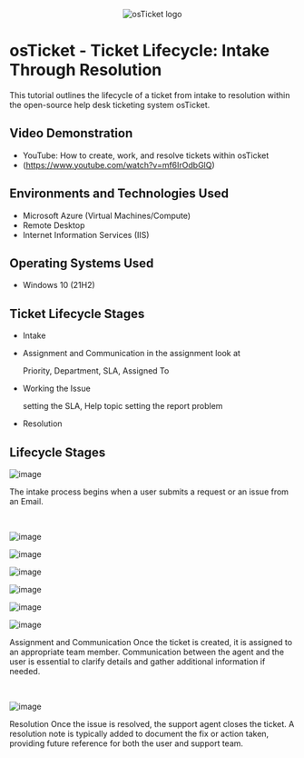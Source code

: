 
<p align="center">
<img src="https://i.imgur.com/Clzj7Xs.png" alt="osTicket logo"/>
</p>

<h1>osTicket - Ticket Lifecycle: Intake Through Resolution</h1>
This tutorial outlines the lifecycle of a ticket from intake to resolution within the open-source help desk ticketing system osTicket.<br />


<h2>Video Demonstration</h2>

- YouTube: How to create, work, and resolve tickets within osTicket
- (https://www.youtube.com/watch?v=mf6IrOdbGlQ)

<h2>Environments and Technologies Used</h2>

- Microsoft Azure (Virtual Machines/Compute)
- Remote Desktop
- Internet Information Services (IIS)

<h2>Operating Systems Used </h2>

- Windows 10</b> (21H2)

<h2>Ticket Lifecycle Stages</h2>


- Intake
- Assignment and Communication
  in the assignment look at

  Priority, Department, SLA, Assigned To
   
- Working the Issue

  setting the SLA, Help topic setting the report problem

- Resolution

<h2>Lifecycle Stages</h2>

<p>

  ![image](https://github.com/user-attachments/assets/e20b8296-de6c-4976-8954-40235f393d34)

</p>
<p>
The intake process begins when a user submits a request or an issue from an Email.
</p>
<br />

<p>

![image](https://github.com/user-attachments/assets/eb7e4fff-bd1d-42f3-9298-6e0de434df5a)

![image](https://github.com/user-attachments/assets/317b856b-2ad4-4595-afce-9a8e710ed1b8)

![image](https://github.com/user-attachments/assets/7ba6b473-43d7-461d-874a-531cda571ce1)

![image](https://github.com/user-attachments/assets/540bcf3f-9758-4e58-b5a4-7228acc32a4f)

![image](https://github.com/user-attachments/assets/ea7485b2-b950-48a5-9113-ac8a036ae8aa)

![image](https://github.com/user-attachments/assets/4570ac80-9e5b-4556-94a0-040696599802)

</p>
<p>

  
  Assignment and Communication</h3> Once the ticket is created, it is assigned to an appropriate team member. Communication between the agent and the user is essential to clarify details and gather additional information if needed.

</p>
<br />


<p>

![image](https://github.com/user-attachments/assets/8c5a2532-180f-4c92-96d8-602b1fd05d22)

</p>
<p>
Resolution</h3> Once the issue is resolved, the support agent closes the ticket. A resolution note is typically added to document the fix or action taken, providing future reference for both the user and support team.
</p>
<br />
